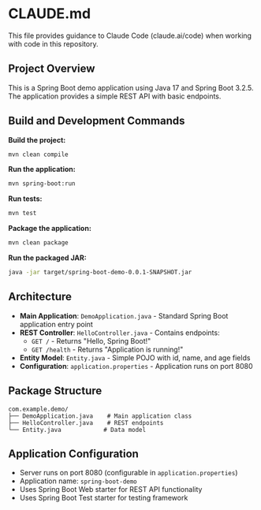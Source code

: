 # CLAUDE.md

This file provides guidance to Claude Code (claude.ai/code) when working with code in this repository.

## Project Overview

This is a Spring Boot demo application using Java 17 and Spring Boot 3.2.5. The application provides a simple REST API with basic endpoints.

## Build and Development Commands

**Build the project:**
```bash
mvn clean compile
```

**Run the application:**
```bash
mvn spring-boot:run
```

**Run tests:**
```bash
mvn test
```

**Package the application:**
```bash
mvn clean package
```

**Run the packaged JAR:**
```bash
java -jar target/spring-boot-demo-0.0.1-SNAPSHOT.jar
```

## Architecture

- **Main Application**: `DemoApplication.java` - Standard Spring Boot application entry point
- **REST Controller**: `HelloController.java` - Contains endpoints:
  - `GET /` - Returns "Hello, Spring Boot!"
  - `GET /health` - Returns "Application is running!"
- **Entity Model**: `Entity.java` - Simple POJO with id, name, and age fields
- **Configuration**: `application.properties` - Application runs on port 8080

## Package Structure

```
com.example.demo/
├── DemoApplication.java    # Main application class
├── HelloController.java    # REST endpoints
└── Entity.java            # Data model
```

## Application Configuration

- Server runs on port 8080 (configurable in `application.properties`)
- Application name: `spring-boot-demo`
- Uses Spring Boot Web starter for REST API functionality
- Uses Spring Boot Test starter for testing framework